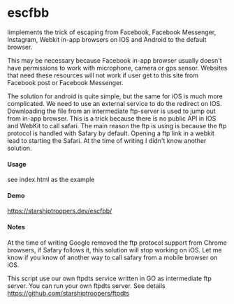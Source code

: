 # escfbb
Iimplements the trick of escaping from Facebook, Facebook Messenger, Instagram, Webkit in-app browsers on IOS and Android to the default browser.

This may be necessary because Facebook in-app browser usually doesn't have permissions to work with microphone, camera or gps sensor.
Websites that need these resources will not work if user get to this site from Facebook post or Facebook Messenger.

The solution for android is quite simple, but the same for iOS is much more complicated. We need to use an external service to do the redirect on IOS. 
Downloading the file from an intermediate ftp-server is used to jump out from in-app browser. This is a trick because there is no public API in IOS and WebKit to call safari. The main reason the ftp is using is because the ftp protocol is handled with Safary by default. Opening a ftp link in a webkit lead to starting the Safari. At the time of writing I didn't know another solution.

#### Usage

see index.html as the example

#### Demo

https://starshiptroopers.dev/escfbb/

#### Notes

At the time of writing Google removed the ftp protocol support from Chrome browsers, if Safary follows it, this solution will stop working on iOS.
Let me know if you know of another way to call safary from a mobile browser on iOS.

This script use our own ftpdts service written in GO as intermediate ftp server. 
You can run your own ftpdts server. See details https://github.com/starshiptroopers/ftpdts
